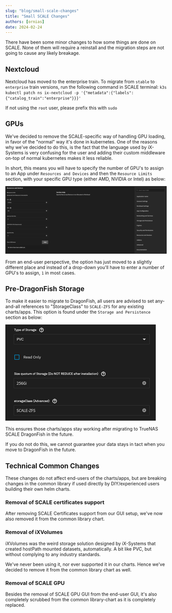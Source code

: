 ```yaml
---
slug: "blog/small-scale-changes"
title: "Small SCALE Changes"
authors: [ornias]
date: 2024-02-24
---
```


There have been some minor changes to how some things are done on SCALE.
None of them will require a reinstall and the migration steps are not going to cause any likely breakage.

## Nextcloud

Nextcloud has moved to the enterprise train.
To migrate from `stable` to `enterprise` train versions, run the following command in SCALE terminal:
`k3s kubectl patch ns ix-nextcloud -p '{"metadata":{"labels":{"catalog_train":"enterprise"}}}'`

If not using the `root` user, please prefix this with `sudo`

## GPUs

We've decided to remove the SCALE-specific way of handling GPU loading, in favor of the "normal" way it's done in kubernetes.
One of the reasons why we've decided to do this, is the fact that the language used by iX-Systems is very confusing for the user and adding their custom middleware on-top of normal kubernetes makes it less reliable.

In short, this means you will have to specify the number of GPU's to assign to an App under `Resources and Devices` and then the `Resource Limits` section, with your specific GPU type (either AMD, NVIDIA or Intel) as below:

![GPU](./img/image.png)

From an end-user perspective, the option has just moved to a slightly different place and instead of a drop-down you'll have to enter a number of GPU's to assign, `1` in most cases.

## Pre-DragonFish Storage

To make it easier to migrate to DragonFish, all users are advised to set any-and-all references to "StorageClass" to `SCALE-ZFS` for any existing charts/apps. This option is found under the `Storage and Persistence` section as below:

![SCALE-ZFS](./img/image2.png)

This ensures those charts/apps stay working after migrating to TrueNAS SCALE DragonFish in the future.

If you do not do this, we cannot guarantee your data stays in tact when you move to DragonFish in the future.

## Technical Common Changes

These changes do not affect end-users of the charts/apps, but are breaking changes in the common library if used directly by DIY/experienced users building their own helm charts.

### Removal of SCALE certificates support

After removing SCALE Certificates support from our GUI setup, we've now also removed it from the common library chart.

### Removal of iXVolumes

iXVolumes was the weird storage solution designed by iX-Systems that created hostPath mounted datasets, automatically.
A bit like PVC, but without complying to any industry standards.

We've never been using it, nor ever supported it in our charts.
Hence we've decided to remove it from the common library chart as well.

### Removal of SCALE GPU

Besides the removal of SCALE GPU GUI from the end-user GUI, it's also completely scrubbed from the common library-chart as it is completely replaced.
